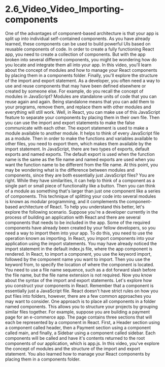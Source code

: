 # 2.6_Video_Video_Importing-components
One of the advantages of component-based architecture is that your app is split up into individual self-contained components. As you have already learned, these components can be used to build powerful UIs based on reusable components of code. In order to create a fully functioning React app, you need to create a collection of components. But with the app broken into several different components, you might be wondering how do you locate and integrate them all into your app. In this video, you'll learn about the concept of modules and how to manage your React components by placing them in a components folder. Finally, you'll explore the structure of the import and export statement. As a developer, you often need a way to use and reuse components that may have been defined elsewhere or created by someone else. For example, do you recall the concept of modules in JavaScript? Modules are standalone units of code that you can reuse again and again. Being standalone means that you can add them to your programs, remove them, and replace them with other modules and everything will still work. Well, in React, you can make use of this JavaScript feature to separate your components by placing them in their own file. Then you can use the import and export statements to make the false communicate with each other. The export statement is used to make a module available to another module. It helps to think of every JavaScript file as a module. Then in order to make the functions and variables available to other files, you need to export them, which makes them available by the import statement. In JavaScript, there are two types of exports, default exports and named exports. The default export is used when the function name is the same as the file name and named exports are used when you want the function name to be different from the file name. At this point, you may be wondering what is the difference between modules and components, since they are both essentially just JavaScript files? You are right. While they have similarities, it can help to think of a component as a single part or small piece of functionality like a button. Then you can think of a module as something that's larger than just one component like a series of components. This technique of splitting your code into several modules is known as modular programming, and it complements the component-based architecture of React. To help you understand this better, let's explore the following scenario. Suppose you're a developer currently in the process of building an application with React and there are several components that needs to be included in the app. Some of the required components have already been created by your fellow developers, so you need a way to import them into your app. To do this, you need to use the operation known as importing. In React, you import components into your application using the import statements. You may have already noticed the import statement in the default index.js file, where the app component is rendered. In React, to import a component, you use the keyword import, followed by the component name you want to import. Then you use the keyword from, to specify the location of where the component is located. You need to use a file name sequence, such as a dot forward slash before the file name, but the file name extension is not required. Now you know about the syntax of the import and export statements. Let's explore how you construct your components in React. Remember that a component is essentially just a JavaScript file. React doesn't have strict rules on how you put files into folders, however, there are a few common approaches you may want to consider. One approach is to place all components in a folder named components. This allows you to structure your projects by grouping similar files together. For example, suppose you are building a payment page for an e-commerce app. The page contains three sections that will each be represented by a component in React. First, a Header section using a component called header, then a Payment section using a component called main, and finally, a Sidebar using a component called sidebar. Each components will be called and have it's contents returned to the root components of our application, which is app.js. In this video, you've explore the concept of modules and the structure of the import and export statement. You also learned how to manage your React components by placing them in a components folder.